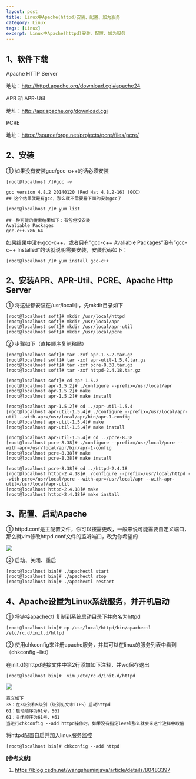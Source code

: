 ```yaml
---
layout: post
title: Linux中Apache(httpd)安装、配置、加为服务
category: Linux
tags: [Linux]
excerpt: Linux中Apache(httpd)安装、配置、加为服务
---
```


## 1、软件下载 ##

Apache HTTP Server
 
地址：<http://httpd.apache.org/download.cgi#apache24>

APR 和 APR-Util
 
地址：<http://apr.apache.org/download.cgi>

PCRE

地址：<https://sourceforge.net/projects/pcre/files/pcre/>

## 2、安装 ##

① 如果没有安装gcc/gcc-c++的话必须安装

    [root@localhost /]#gcc -v
 
	gcc version 4.8.2 20140120 (Red Hat 4.8.2-16) (GCC) 
	## 这个结果就是有gcc，那么就不需要看下面的安装gcc了
	 
	[root@localhost /]# yum list
	 
	##一种可能的搜索结果如下：有包但没安装
	Avaliable Packages
	gcc-c++.x86_64

如果结果中没有gcc-c++，或者只有”gcc-c++ Avaliable Packages”没有”gcc-c++ Installed”的话就说明需要安装，安装代码如下：

	[root@localhost /]# yum install gcc-c++

## 2、安装APR、APR-Util、PCRE、Apache Http Server ##

① 将这些都安装在/usr/local中，先mkdir目录如下

    [root@localhost soft]# mkdir /usr/local/httpd
	[root@localhost soft]# mkdir /usr/local/apr
	[root@localhost soft]# mkdir /usr/local/apr-util
	[root@localhost soft]# mkdir /usr/local/pcre

② 步骤如下（直接顺序复制粘贴）

    
	[root@localhost soft]# tar -zxf apr-1.5.2.tar.gz
	[root@localhost soft]# tar -zxf apr-util-1.5.4.tar.gz
	[root@localhost soft]# tar -zxf pcre-8.38.tar.gz
	[root@localhost soft]# tar -zxf httpd-2.4.18.tar.gz
	 
	[root@localhost soft]# cd apr-1.5.2
	[root@localhost apr-1.5.2]# ./configure --prefix=/usr/local/apr
	[root@localhost apr-1.5.2]# make
	[root@localhost apr-1.5.2]# make install
	 
	[root@localhost apr-1.5.2]# cd ../apr-util-1.5.4
	[root@localhost apr-util-1.5.4]# ./configure --prefix=/usr/local/apr-util --with-apr=/usr/local/apr/bin/apr-1-config
	[root@localhost apr-util-1.5.4]# make
	[root@localhost apr-util-1.5.4]# make install
	 
	[root@localhost apr-util-1.5.4]# cd ../pcre-8.38
	[root@localhost pcre-8.38]# ./configure --prefix=/usr/local/pcre --with-apr=/usr/local/apr/bin/apr-1-config
	[root@localhost pcre-8.38]# make
	[root@localhost pcre-8.38]# make install
	 
	[root@localhost pcre-8.38]# cd ../httpd-2.4.18
	[root@localhost httpd-2.4.18]# ./configure --prefix=/usr/local/httpd --with-pcre=/usr/local/pcre --with-apr=/usr/local/apr --with-apr-util=/usr/local/apr-util
	[root@localhost httpd-2.4.18]# make
	[root@localhost httpd-2.4.18]# make install


## 3、配置、启动Apache ##

① httpd.conf是主配置文件，你可以按需更改，一般来说可能需要自定义端口，那么就vim修改httpd.conf文件的监听端口，改为你希望的

![](http://www.nangongyibin.com/assets/images/Linux/89.png)

② 启动、关闭、重启

	[root@localhost bin]# ./apachectl start
	[root@localhost bin]# ./apachectl stop
	[root@localhost bin]# ./apachectl restart

## 4、Apache设置为Linux系统服务，并开机启动 ##

① 将链接apachectl 复制到系统启动目录下并命名为httpd

	[root@localhost bin]# cp /usr/local/httpd/bin/apachectl /etc/rc.d/init.d/httpd

② 使用chkconfig来注册apache服务，并其可以在linux的服务列表中看到（chkconfig –list）

 在init.d的httpd链接文件中第2行添加如下注释，并wq保存退出

	[root@localhost bin]#  vim /etc/rc.d/init.d/httpd

![](http://www.nangongyibin.com/assets/images/Linux/90.png)


	意义如下
	35：在3级别和5级别（级别见文末TIPS）启动httpd
	61：启动顺序为61号，S61
	61：关闭顺序为61号，K61
	当进行chkconfig --add httpd操作时，如果没有指定level那么就会来这个注释中取值

将httpd配置自启并加入linux服务监控

	[root@localhost bin]# chkconfig --add httpd


**[参考文献]**

1. <https://blog.csdn.net/wangshuminjava/article/details/80483397>


